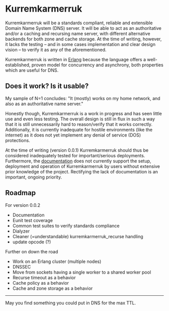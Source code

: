 Kurremkarmerruk
=====

Kurremkarmerruk will be a standards compliant, reliable and extensible Domain Name System (DNS) server. It will be able to act as an authoritative and/or a caching and recursing name server, with different alternative backends for both zone and cache storage. At the time of writing, however, it lacks the testing – and in some cases implementation and clear design vision – to verify it as any of the aforementioned.

Kurremkarmerruk is written in [Erlang](http://erlang.org) because the language offers a well-established, proven model for concurrency and asynchrony, both properties which are useful for DNS.

Does it work? Is it usable?
---

My sample of N=1 concludes: "It (mostly) works on my home network, and also as an authoritative name server."

Honestly though, Kurremkarmerruk is a work in progress and has seen little use and even less testing. The overall design is still in flux in such a way that it is still unnecessarily hard to reason/verify that it works correctly. Additionally, it is currently inadequate for hostile environments (like the internet) as it does not yet implement any denial of service (DOS) protections.

At the time of writing (version 0.0.1) Kurremkarmerruk should thus be considered inadequately tested for important/serious deployments. Furthermore, the [documentation](doc/src/manual/index.asciidoc) does not currently support the setup, deployment and operation of Kurremkarmerruk by users without extensive prior knowledge of the project. Rectifying the lack of documentation is an important, ongoing priority.

Roadmap
---
For version 0.0.2
* Documentation
* Eunit test coverage
* Common test suites to verify standards compliance
* Dialyzer
* Cleaner (=understandable) kurremkarmerruk_recurse handling
* update opcode (?)

Further on down the road
* Work on an Erlang cluster (multiple nodes)
* DNSSEC
* Move from sockets having a single worker to a shared worker pool
* Recurse timeout as a behavior
* Cache policy as a behavior
* Cache and zone storage as a behavior

---

May you find something you could put in DNS for the max TTL.
